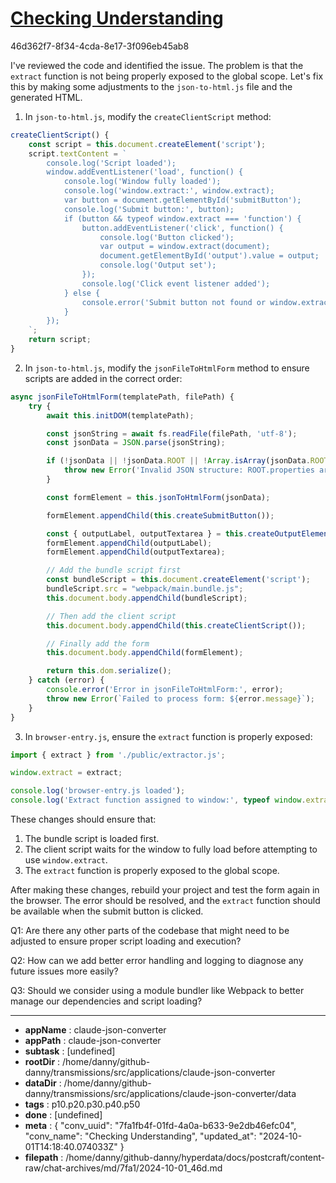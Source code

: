 # [Checking Understanding](https://claude.ai/chat/7fa1fb4f-01fd-4a0a-b633-9e2db46efc04)

46d362f7-8f34-4cda-8e17-3f096eb45ab8

 I've reviewed the code and identified the issue. The problem is that the `extract` function is not being properly exposed to the global scope. Let's fix this by making some adjustments to the `json-to-html.js` file and the generated HTML.

1. In `json-to-html.js`, modify the `createClientScript` method:

```javascript
createClientScript() {
    const script = this.document.createElement('script');
    script.textContent = `
        console.log('Script loaded');
        window.addEventListener('load', function() {
            console.log('Window fully loaded');
            console.log('window.extract:', window.extract);
            var button = document.getElementById('submitButton');
            console.log('Submit button:', button);
            if (button && typeof window.extract === 'function') {
                button.addEventListener('click', function() {
                    console.log('Button clicked');
                    var output = window.extract(document);
                    document.getElementById('output').value = output;
                    console.log('Output set');
                });
                console.log('Click event listener added');
            } else {
                console.error('Submit button not found or window.extract is not a function');
            }
        });
    `;
    return script;
}
```

2. In `json-to-html.js`, modify the `jsonFileToHtmlForm` method to ensure scripts are added in the correct order:

```javascript
async jsonFileToHtmlForm(templatePath, filePath) {
    try {
        await this.initDOM(templatePath);

        const jsonString = await fs.readFile(filePath, 'utf-8');
        const jsonData = JSON.parse(jsonString);

        if (!jsonData || !jsonData.ROOT || !Array.isArray(jsonData.ROOT.properties)) {
            throw new Error('Invalid JSON structure: ROOT.properties array is missing');
        }

        const formElement = this.jsonToHtmlForm(jsonData);

        formElement.appendChild(this.createSubmitButton());

        const { outputLabel, outputTextarea } = this.createOutputElements();
        formElement.appendChild(outputLabel);
        formElement.appendChild(outputTextarea);

        // Add the bundle script first
        const bundleScript = this.document.createElement('script');
        bundleScript.src = "webpack/main.bundle.js";
        this.document.body.appendChild(bundleScript);

        // Then add the client script
        this.document.body.appendChild(this.createClientScript());

        // Finally add the form
        this.document.body.appendChild(formElement);

        return this.dom.serialize();
    } catch (error) {
        console.error('Error in jsonFileToHtmlForm:', error);
        throw new Error(`Failed to process form: ${error.message}`);
    }
}
```

3. In `browser-entry.js`, ensure the `extract` function is properly exposed:

```javascript
import { extract } from './public/extractor.js';

window.extract = extract;

console.log('browser-entry.js loaded');
console.log('Extract function assigned to window:', typeof window.extract);
```

These changes should ensure that:

1. The bundle script is loaded first.
2. The client script waits for the window to fully load before attempting to use `window.extract`.
3. The `extract` function is properly exposed to the global scope.

After making these changes, rebuild your project and test the form again in the browser. The error should be resolved, and the `extract` function should be available when the submit button is clicked.

Q1: Are there any other parts of the codebase that might need to be adjusted to ensure proper script loading and execution?

Q2: How can we add better error handling and logging to diagnose any future issues more easily?

Q3: Should we consider using a module bundler like Webpack to better manage our dependencies and script loading?

---

* **appName** : claude-json-converter
* **appPath** : claude-json-converter
* **subtask** : [undefined]
* **rootDir** : /home/danny/github-danny/transmissions/src/applications/claude-json-converter
* **dataDir** : /home/danny/github-danny/transmissions/src/applications/claude-json-converter/data
* **tags** : p10.p20.p30.p40.p50
* **done** : [undefined]
* **meta** : {
  "conv_uuid": "7fa1fb4f-01fd-4a0a-b633-9e2db46efc04",
  "conv_name": "Checking Understanding",
  "updated_at": "2024-10-01T14:18:40.074033Z"
}
* **filepath** : /home/danny/github-danny/hyperdata/docs/postcraft/content-raw/chat-archives/md/7fa1/2024-10-01_46d.md
